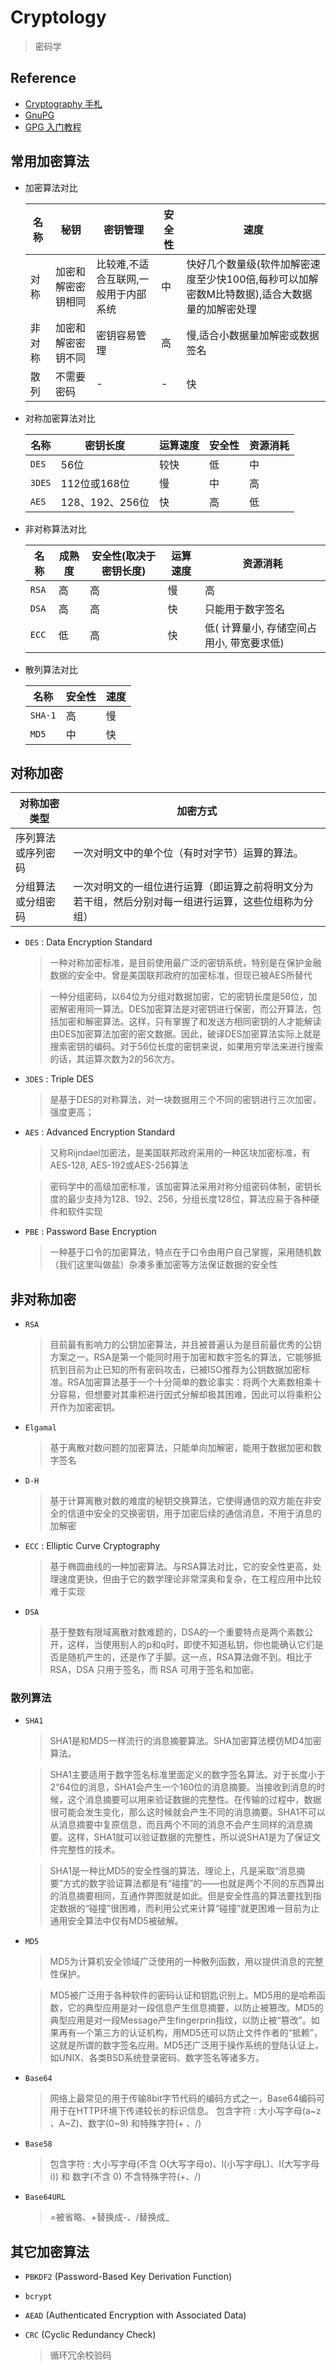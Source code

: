 # Cryptology
> 密码学

## Reference

- [Cryptography 手札](http://www.netkiller.cn/cryptography)
- [GnuPG](https://www.gnupg.org/howtos/zh/)
- [GPG 入门教程](http://www.ruanyifeng.com/blog/2013/07/gpg.html)

## 常用加密算法

- 加密算法对比

  | 名称 | 秘钥 | 密钥管理 | 安全性 | 速度
  | --- | --- | --- | --- | ---
  | 对称 | 加密和解密密钥相同 | 比较难,不适合互联网,一般用于内部系统 | 中 | 快好几个数量级(软件加解密速度至少快100倍,每秒可以加解密数M比特数据),适合大数据量的加解密处理
  | 非对称 | 加密和解密密钥不同 | 密钥容易管理 | 高 | 慢,适合小数据量加解密或数据签名
  | 散列 | 不需要密码 | - | - | 快

- 对称加密算法对比

  | 名称 | 密钥长度 | 运算速度 | 安全性 | 资源消耗
  | --- | --- | --- | --- | --- 
  | `DES`   | 56位 | 较快 | 低 | 中
  | `3DES`  | 112位或168位 | 慢 | 中 | 高
  | `AES`   | 128、192、256位 | 快 | 高 | 低

- 非对称算法对比

  | 名称 | 成熟度 | 安全性(取决于密钥长度) | 运算速度 | 资源消耗
  | --- | --- | --- | --- | ---
  | `RSA` | 高 | 高 | 慢 | 高
  | `DSA` | 高 | 高 | 快 | 只能用于数字签名
  | `ECC` | 低 | 高 | 快 | 低( 计算量小, 存储空间占用小, 带宽要求低)

- 散列算法对比

  | 名称 | 安全性 | 速度
  | --- | --- | ---
  | `SHA-1`   | 高 | 慢 
  | `MD5`     | 中 | 快

## 对称加密

  | 对称加密类型 | 加密方式
  | --- | ---
  | 序列算法或序列密码 | 一次对明文中的单个位（有时对字节）运算的算法。
  | 分组算法或分组密码 | 一次对明文的一组位进行运算（即运算之前将明文分为若干组，然后分别对每一组进行运算，这些位组称为分组）

- `DES` : Data Encryption Standard

    > 一种对称加密标准，是目前使用最广泛的密钥系统，特别是在保护金融数据的安全中。曾是美国联邦政府的加密标准，但现已被AES所替代
    
    > 一种分组密码，以64位为分组对数据加密，它的密钥长度是56位，加密解密用同一算法。DES加密算法是对密钥进行保密，而公开算法，包括加密和解密算法。这样，只有掌握了和发送方相同密钥的人才能解读由DES加密算法加密的密文数据。因此，破译DES加密算法实际上就是搜索密钥的编码。对于56位长度的密钥来说，如果用穷举法来进行搜索的话，其运算次数为2的56次方。

- `3DES` : Triple DES 

    > 是基于DES的对称算法，对一块数据用三个不同的密钥进行三次加密，强度更高；

- `AES` : Advanced Encryption Standard

    > 又称Rijndael加密法，是美国联邦政府采用的一种区块加密标准，有AES-128, AES-192或AES-256算法
    
    > 密码学中的高级加密标准，该加密算法采用对称分组密码体制，密钥长度的最少支持为128、192、256，分组长度128位，算法应易于各种硬件和软件实现
    
- `PBE` : Password Base Encryption 

    > 一种基于口令的加密算法，特点在于口令由用户自己掌握，采用随机数（我们这里叫做盐）杂凑多重加密等方法保证数据的安全性
    
## 非对称加密

- `RSA`

    > 目前最有影响力的公钥加密算法，并且被普遍认为是目前最优秀的公钥方案之一。RSA是第一个能同时用于加密和数宇签名的算法，它能够抵抗到目前为止已知的所有密码攻击，已被ISO推荐为公钥数据加密标准。RSA加密算法基于一个十分简单的数论事实：将两个大素数相乘十分容易，但想要对其乘积进行因式分解却极其困难，因此可以将乘积公开作为加密密钥。

- `Elgamal`

    > 基于离散对数问题的加密算法，只能单向加解密，能用于数据加密和数字签名

- `D-H`

    > 基于计算离散对数的难度的秘钥交换算法，它使得通信的双方能在非安全的信道中安全的交换密钥，用于加密后续的通信消息，不用于消息的加解密
    
- `ECC` : Elliptic Curve Cryptography
    > 基于椭圆曲线的一种加密算法。与RSA算法对比，它的安全性更高，处理速度更快，但由于它的数学理论非常深奥和复杂，在工程应用中比较难于实现

- `DSA`

    > 基于整数有限域离散对数难题的，DSA的一个重要特点是两个素数公开，这样，当使用别人的p和q时，即使不知道私钥，你也能确认它们是否是随机产生的，还是作了手脚。这一点，RSA算法做不到。相比于RSA，DSA 只用于签名，而 RSA 可用于签名和加密。

### 散列算法

- `SHA1`

    > SHA1是和MD5一样流行的消息摘要算法。SHA加密算法模仿MD4加密算法。

    > SHA1主要适用于数字签名标准里面定义的数字签名算法。对于长度小于2“64位的消息，SHA1会产生一个160位的消息摘要。当接收到消息的时候，这个消息摘要可以用来验证数据的完整性。在传输的过程中，数据很可能会发生变化，那么这时候就会产生不同的消息摘要。SHA1不可以从消息摘要中复原信息，而且两个不同的消息不会产生同样的消息摘要。这样，SHA1就可以验证数据的完整性，所以说SHA1是为了保证文件完整性的技术。

    > SHA1是一种比MD5的安全性强的算法，理论上，凡是采取“消息摘要”方式的数字验证算法都是有“碰撞”的——也就是两个不同的东西算出的消息摘要相同，互通作弊图就是如此。但是安全性高的算法要找到指定数据的“碰撞”很困难，而利用公式来计算“碰撞”就更困难一目前为止通用安全算法中仅有MD5被破解。

- `MD5`

    > MD5为计算机安全领域广泛使用的一种散列函数，用以提供消息的完整性保护。

    > MD5被广泛用于各种软件的密码认证和钥匙识别上。MD5用的是哈希函数，它的典型应用是对一段信息产生信息摘要，以防止被篡改。MD5的典型应用是对一段Message产生fingerprin指纹，以防止被“篡改”。如果再有—个第三方的认证机构，用MD5还可以防止文件作者的“抵赖”，这就是所谓的数字签名应用。MD5还广泛用于操作系统的登陆认证上，如UNIX、各类BSD系统登录密码、数字签名等诸多方。

- `Base64`

    > 网络上最常见的用于传输8bit字节代码的编码方式之一，Base64编码可用于在HTTP环境下传递较长的标识信息。
    > 包含字符 : 大小写字母(a~z 、A~Z)、数字(0~9) 和特殊字符(+ 、/)

- `Base58`

    > 包含字符 : 大小写字母(不含 O(大写字母o)、l(小写字母L)、I(大写字母i)) 和 数字(不含 0) 不含特殊字符(+、/)

- `Base64URL`
    
    > =被省略、+替换成-、/替换成_

## 其它加密算法

- `PBKDF2` (Password-Based Key Derivation Function)

- `bcrypt`

- `AEAD` (Authenticated Encryption with Associated Data) 

- `CRC` (Cyclic Redundancy Check)
    > 循环冗余校验码
